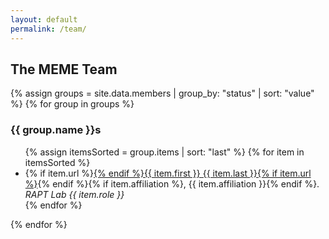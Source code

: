 ```yaml
---
layout: default
permalink: /team/
---
```


## The MEME Team

{% assign groups = site.data.members | group_by: "status" | sort: "value" %}
{% for group in groups %}
<h3>{{ group.name }}s</h3><ul>
{% assign itemsSorted = group.items | sort: "last" %}
{% for item in itemsSorted %}<li>{% if item.url %}<a href="{{ item.url }}" target="_blank">{% endif %}{{ item.first }} {{ item.last }}{% if item.url %}</a>{% endif %}{% if item.affiliation %}, {{ item.affiliation }}{% endif %}. <em>RAPT Lab {{ item.role }}</em></li>{% endfor %}
</ul>
{% endfor %}